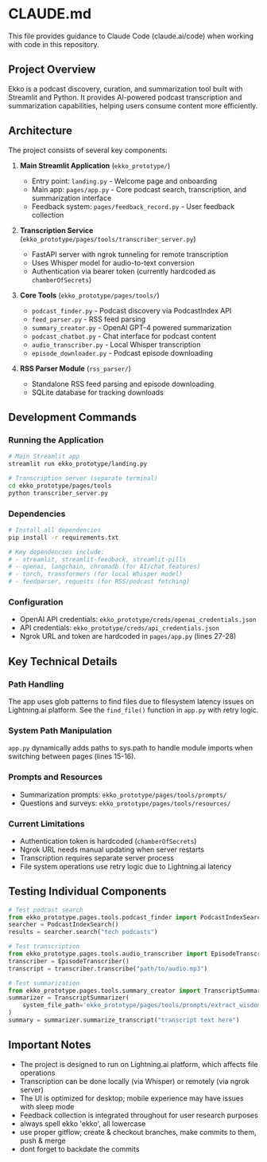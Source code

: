 # CLAUDE.md

This file provides guidance to Claude Code (claude.ai/code) when working with code in this repository.

## Project Overview
Ekko is a podcast discovery, curation, and summarization tool built with Streamlit and Python. It provides AI-powered podcast transcription and summarization capabilities, helping users consume content more efficiently.

## Architecture
The project consists of several key components:

1. **Main Streamlit Application** (`ekko_prototype/`)
   - Entry point: `landing.py` - Welcome page and onboarding
   - Main app: `pages/app.py` - Core podcast search, transcription, and summarization interface
   - Feedback system: `pages/feedback_record.py` - User feedback collection

2. **Transcription Service** (`ekko_prototype/pages/tools/transcriber_server.py`)
   - FastAPI server with ngrok tunneling for remote transcription
   - Uses Whisper model for audio-to-text conversion
   - Authentication via bearer token (currently hardcoded as `chamberOfSecrets`)

3. **Core Tools** (`ekko_prototype/pages/tools/`)
   - `podcast_finder.py` - Podcast discovery via PodcastIndex API
   - `feed_parser.py` - RSS feed parsing
   - `summary_creator.py` - OpenAI GPT-4 powered summarization
   - `podcast_chatbot.py` - Chat interface for podcast content
   - `audio_transcriber.py` - Local Whisper transcription
   - `episode_downloader.py` - Podcast episode downloading

4. **RSS Parser Module** (`rss_parser/`)
   - Standalone RSS feed parsing and episode downloading
   - SQLite database for tracking downloads

## Development Commands

### Running the Application
```bash
# Main Streamlit app
streamlit run ekko_prototype/landing.py

# Transcription server (separate terminal)
cd ekko_prototype/pages/tools
python transcriber_server.py
```

### Dependencies
```bash
# Install all dependencies
pip install -r requirements.txt

# Key dependencies include:
# - streamlit, streamlit-feedback, streamlit-pills
# - openai, langchain, chromadb (for AI/chat features)  
# - torch, transformers (for local Whisper model)
# - feedparser, requests (for RSS/podcast fetching)
```

### Configuration
- OpenAI API credentials: `ekko_prototype/creds/openai_credentials.json`
- API credentials: `ekko_prototype/creds/api_credentials.json`
- Ngrok URL and token are hardcoded in `pages/app.py` (lines 27-28)

## Key Technical Details

### Path Handling
The app uses glob patterns to find files due to filesystem latency issues on Lightning.ai platform. See the `find_file()` function in `app.py` with retry logic.

### System Path Manipulation
`app.py` dynamically adds paths to sys.path to handle module imports when switching between pages (lines 15-16).

### Prompts and Resources
- Summarization prompts: `ekko_prototype/pages/tools/prompts/`
- Questions and surveys: `ekko_prototype/pages/tools/resources/`

### Current Limitations
- Authentication token is hardcoded (`chamberOfSecrets`)
- Ngrok URL needs manual updating when server restarts
- Transcription requires separate server process
- File system operations use retry logic due to Lightning.ai latency

## Testing Individual Components

```python
# Test podcast search
from ekko_prototype.pages.tools.podcast_finder import PodcastIndexSearch
searcher = PodcastIndexSearch()
results = searcher.search("tech podcasts")

# Test transcription
from ekko_prototype.pages.tools.audio_transcriber import EpisodeTranscriber
transcriber = EpisodeTranscriber()
transcript = transcriber.transcribe("path/to/audio.mp3")

# Test summarization
from ekko_prototype.pages.tools.summary_creator import TranscriptSummarizer
summarizer = TranscriptSummarizer(
    system_file_path='ekko_prototype/pages/tools/prompts/extract_wisdom_updated.md'
)
summary = summarizer.summarize_transcript("transcript text here")
```

## Important Notes
- The project is designed to run on Lightning.ai platform, which affects file operations
- Transcription can be done locally (via Whisper) or remotely (via ngrok server)
- The UI is optimized for desktop; mobile experience may have issues with sleep mode
- Feedback collection is integrated throughout for user research purposes
- always spell ekko 'ekko', all lowercase
- use proper gitflow; create & checkout branches, make commits to them, push & merge
- dont forget to backdate the commits